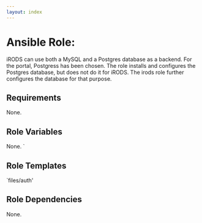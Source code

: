 ```yaml
---
layout: index
---
```


# Ansible Role:
iRODS can use both a MySQL and a Postgres database as a backend. For the
portal, Postgress has been chosen. The role installs and configures the
Postgres database, but does not do it for iRODS. The irods role further
configures the database for that purpose.

## Requirements
None.

## Role Variables
None.
`
## Role Templates
`files/auth'

## Role Dependencies
None.

